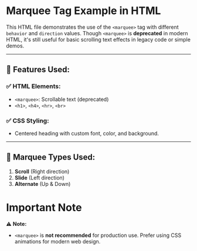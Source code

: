 # Marquee Tag Example in HTML

This HTML file demonstrates the use of the `<marquee>` tag with different `behavior` and `direction` values. Though `<marquee>` is **deprecated** in modern HTML, it's still useful for basic scrolling text effects in legacy code or simple demos.

---

## 🧾 Features Used:

### ✅ HTML Elements:
- `<marquee>`: Scrollable text (deprecated)
- `<h1>`, `<h4>`, `<hr>`, `<br>`

### ✅ CSS Styling:
- Centered heading with custom font, color, and background.

---

## 🔄 Marquee Types Used:

1. **Scroll** (Right direction)
2. **Slide** (Left direction)
3. **Alternate** (Up & Down)

# Important Note

⚠️ **Note:**

- `<marquee>` is **not recommended** for production use. Prefer using CSS animations for modern web design.

